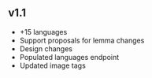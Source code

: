 <!--- 
This file is used to track changes made for each new release of the project
-->
## v1.1
- +15 languages
- Support proposals for lemma changes
- Design changes
- Populated languages endpoint
- Updated image tags